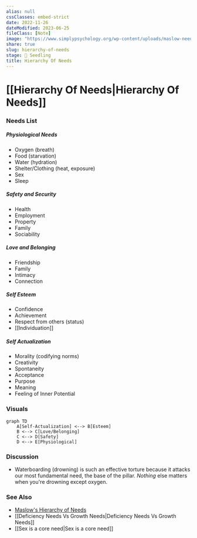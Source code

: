 ```yaml
---
alias: null
cssClasses: embed-strict
date: 2022-11-26
dateModified: 2023-06-25
fileClass: [Note]
image: "https://www.simplypsychology.org/wp-content/uploads/maslow-needs3.jpg"
share: true
slug: hierarchy-of-needs
stage: 🌱 Seedling
title: Hierarchy Of Needs
---
```


# [[Hierarchy Of Needs|Hierarchy Of Needs]]

### Needs List

##### Physiological Needs

- Oxygen (breath)
- Food (starvation)
- Water (hydration)
- Shelter/Clothing (heat, exposure)
- Sex
- Sleep

##### Safety and Security

- Health
- Employment
- Property
- Family
- Sociability

##### Love and Belonging

- Friendship
- Family
- Intimacy
- Connection

##### Self Esteem

- Confidence
- Achievement
- Respect from others (status)
- [[Individuation]]

##### Self Actualization

- Morality (codifying norms)
- Creativity
- Spontaneity
- Acceptance
- Purpose
- Meaning
- Feeling of Inner Potential

### Visuals

``` mermaid
graph TD
    A[Self-Actualization] <--> B[Esteem]
    B <--> C[Love/Belonging]
    C <--> D[Safety]
    D <--> E[Physiological]

```

### Discussion

- Waterboarding (drowning) is such an effective torture because it attacks our most fundamental need, the base of the pillar. _Nothing_ else matters when you're drowning except oxygen.

### See Also

- [Maslow's Hierarchy of Needs](https://www.simplypsychology.org/maslow.html)
- [[Deficiency Needs Vs Growth Needs|Deficiency Needs Vs Growth Needs]]
- [[Sex is a core need|Sex is a core need]]
